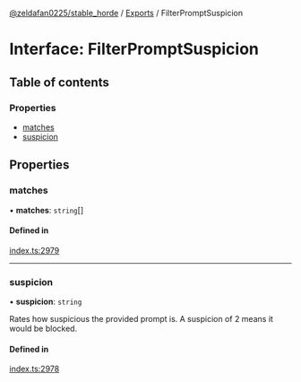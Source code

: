 [@zeldafan0225/stable_horde](../README.md) / [Exports](../modules.md) / FilterPromptSuspicion

# Interface: FilterPromptSuspicion

## Table of contents

### Properties

- [matches](FilterPromptSuspicion.md#matches)
- [suspicion](FilterPromptSuspicion.md#suspicion)

## Properties

### matches

• **matches**: `string`[]

#### Defined in

[index.ts:2979](https://github.com/ZeldaFan0225/stable_horde/blob/c25ea19/index.ts#L2979)

___

### suspicion

• **suspicion**: `string`

Rates how suspicious the provided prompt is. A suspicion of 2 means it would be blocked.

#### Defined in

[index.ts:2978](https://github.com/ZeldaFan0225/stable_horde/blob/c25ea19/index.ts#L2978)
